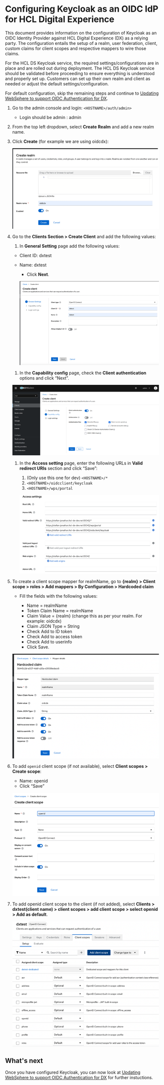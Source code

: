 # Configuring Keycloak as an OIDC IdP for HCL Digital Experience

This document provides information on the configuration of Keycloak as an OIDC Identity Provider against HCL Digital Experience (DX) as a relying party. The configuration entails the setup of a realm, user federation, client, custom claims for client scopes and respective mappers to wire those claims.

For the HCL DS Keycloak service, the required settings/configurations are in place and are rolled out during deployment. The HCL DS Keycloak service should be validated before proceeding to ensure everything is understood and properly set up. Customers can set up their own realm and client as needed or adjust the default settings/configuration.

For default configuration, skip the remaining steps and continue to [Updating WebSphere to support OIDC Authentication for DX](./dx-update-webshpere-for-oidc.md).


1. Go to the admin console and login: `<HOSTNAME>/auth/admin>`

    - Login should be admin : admin

1. From the top left dropdown, select **Create Realm** and add a new realm name.
1. Click **Create** (for example we are using oidcdx):

    ![Keycloak_HTTPS_SSL_2](../images/Keycloak_HTTPS_SSL_2.png)

1. Go to the **Clients Section > Create Client** and add the following values:
    1. In **General Setting** page add the following values:
    - Client ID: dxtest
    - Name: dxtest

        - Click **Next**.

      ![Keycloak_HTTPS_SSL_3](../images/Keycloak_HTTPS_SSL_3.png)

    1. In the **Capability config** page,  check the **Client authentication** options and click “Next”.

      ![Keycloak_HTTPS_SSL_4](../images/Keycloak_HTTPS_SSL_4.png)

    1. In the **Access setting** page, enter the following URLs in **Valid redirect URIs** section and click “Save”:

        1. (Only use this one for dev) `<HOSTNAME>/*`
        1. `<HOSTNAME>/oidcclient/keycloak`
        1. `<HOSTNAME>/wps/portal`

        ![Keycloak_HTTPS_SSL_5](../images/Keycloak_HTTPS_SSL_5.png)

1. To create a client scope mapper for realmName, go to **{realm} > Client scope > roles > Add mappers > By Configuration > Hardcoded claim**

    - Fill the fields with the following values:

      - Name = realmName
      - Token Claim Name = realmName
      - Claim Value = {realm} (change this as per your realm. For example: oidcdx)
      - Claim JSON Type = String
      - Check Add to ID token
      - Check Add to access token
      - Check Add to userinfo
      - Click Save.

    ![Keycloak_HTTPS_SSL_6](../images/Keycloak_HTTPS_SSL_6.png)

1. To add `openid` client scope (if not available), select **Client scopes > Create scope**:

    - Name: openid
    - Click “Save”

    ![Keycloak_HTTPS_SSL_7](../images/Keycloak_HTTPS_SSL_7.png)

1. To add openid client scope to the client (if not added), select **Clients > dxtest(client name) > client scopes > add client scope > select openid > Add as default**.

    ![Keycloak_HTTPS_SSL_8](../images/Keycloak_HTTPS_SSL_8.png)

## What's next

Once you have configured Keycloak, you can now look at [Updating WebSphere to support OIDC Authentication for DX](./dx-update-webshpere-for-oidc.md) for further instuctions.
